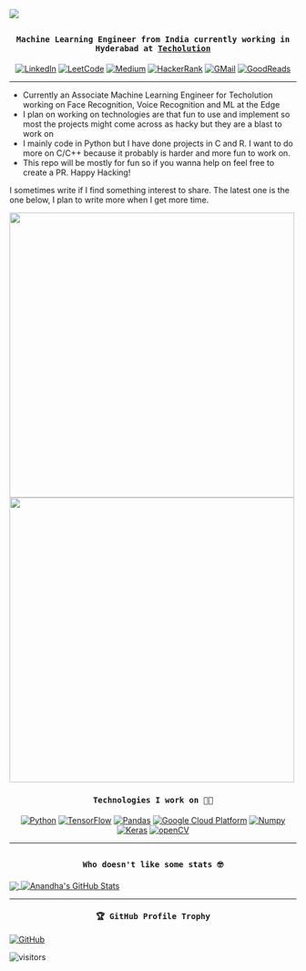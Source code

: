 ![](https://github.com/anandhakrishnanh/anandhakrishnanh/blob/main/assets/banner_cropped_hd.gif)
## <p align="center"><h4 align="center"><samp> Machine Learning Engineer from India currently working in Hyderabad at [Techolution](https://techolution.com/) </samp></h4></p>

<p align="center">
  <a href="www.linkedin.com/in/anandhakrishnanh"><img alt="LinkedIn" title="LinkedIn" src="https://img.shields.io/badge/Linkedin-0A66C2?style=for-the-badge&logo=Linkedin&logoColor=white"></a>
  <a href="https://leetcode.com/anandhakrishnanh/"><img alt="LeetCode" title="LeetCode" src="https://img.shields.io/badge/leetcode-%230077B5.svg?&style=for-the-badge&logo=leetcode"></a>
  <a href="https://medium.com/@anandhakrishnanh"><img alt="Medium" title="Medium" src="https://img.shields.io/badge/medium-%230077B5.svg?&style=for-the-badge&logo=Medium&logoColor=black"></a>
  <a href="https://www.hackerrank.com/AnandhaKrishnanH?hr_r=1"><img alt="HackerRank" src="https://img.shields.io/badge/HackerRank-2EC866?style=for-the-badge&logo=HackerRank&logoColor=white"></a>
  <a href="anandhakrishnanh1998@gmail.com?hr_r=1"><img alt="GMail" src="https://img.shields.io/badge/GMail-EA4335?style=for-the-badge&logo=Gmail&logoColor=white"></a>
  <a href="https://www.goodreads.com/anandhakrishnanh?hr_r=1"><img alt="GoodReads" src="https://img.shields.io/badge/goodreads-white?style=for-the-badge&logo=goodreads&logoColor=brown"></a>
</p>
<hr>

* Currently an Associate Machine Learning Engineer for Techolution working on Face Recognition, Voice Recognition and ML at the Edge 
* I plan on working on technologies are that fun to use and implement so most the projects might come across as hacky but they are a blast to work on
* I mainly code in Python but I have done projects in C and R. I want to do more on C/C++ because it probably is harder and more fun to work on. 
* This repo will be mostly for fun so if you wanna help on feel free to create a PR. Happy Hacking!

I sometimes write if I find something interest to share. The latest one is the one below, I plan to write more when I get more time. 

<a target="_blank" href="https://github-readme-medium-recent-article.vercel.app/medium/@anandhakrishnanh/0"><img width=500 src="https://github-readme-medium-recent-article.vercel.app/medium/@anandhakrishnanh/0" ></a>
<a target="_blank" href="https://github-readme-medium-recent-article.vercel.app/medium/@anandhakrishnanh/0"><img width=500 src="https://github-readme-medium-recent-article.vercel.app/medium/@anandhakrishnanh/0" ></a>

### <p align="center"><h4 align="center"><samp> Technologies I work on 👨‍💻 </samp></h4></p>

<p align="center">
  <a href="https://www.python.org/"><img alt="Python" title="Python" src="https://img.shields.io/badge/python-blue?style=flat-square&logo=python&logoColor=white"></a>
  <a href="https://www.tensorflow.org/"><img alt="TensorFlow" title="TensorFlow" src="https://img.shields.io/badge/TensorFlow-orange?style=flat-square&logo=TensorFlow&logoColor=white"></a>
  <a href="https://pandas.pydata.org/"><img alt="Pandas" title="Pandas" src="https://img.shields.io/badge/Pandas-blue?style=flat-square&logo=pandas&logoColor=black"></a>
  <a href="https://cloud.google.com/"><img alt="Google Cloud Platform" title="Google Cloud Platform" src="https://img.shields.io/badge/GoogleCloud-yellow?style=flat-square&logo=GoogleCloud&logoColor=blue"></a>
  <a href="https://numpy.org/"><img alt="Numpy" title="Numpy" src="https://img.shields.io/badge/Numpy-white?style=flat-square&logo=numpy&logoColor=blue"></a>
  <a href="https://keras.io/"><img alt="Keras" title="Keras" src="https://img.shields.io/badge/Keras-brown?style=flat-square&logo=keras&logoColor=white"></a>
  <a href="https://opencv.org/"><img alt="openCV" title="openCV" src="https://img.shields.io/badge/OpenCV-white?style=flat-square&logo=opencv&logoColor=blue"></a>
</p>
<hr>

## <p align="center"><h4 align="center"><samp> Who doesn't like some stats 🤓 </samp></h4></p>

<a href="https://github.com/anandhakrishnanh">
  <img align="center" src="https://github-readme-stats.vercel.app/api/top-langs/?username=anandhakrishnanh&hide=java,html,tex&title_color=ffffff&text_color=c9cacc&icon_color=2bbc8a&bg_color=1d1f21&langs_count=3" />
</a>
<a href="https://github.com/anandhakrishnanh">
  <img align="center" src="https://github-readme-stats.vercel.app/api?username=anandhakrishnanh&show_icons=true&line_height=27&count_private=true&title_color=ffffff&text_color=c9cacc&icon_color=2bbc8a&bg_color=1d1f21" alt="Anandha's GitHub Stats" />
</a>

<hr>

#### <p align="center"><h4 align="center"><samp> 🏆 GitHub Profile Trophy </samp></h4></p>
<a href="https://github.com/anandhakrishnanh"><img alt="GitHub" src="https://github-profile-trophy.vercel.app/?username=anandhakrishnanh&column=6&theme=onedark&no-frame=true&no-bg=true"></a>


![visitors](https://visitor-badge.glitch.me/badge?page_id=anandhakrishnanh/anandhakrishnanh)


